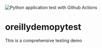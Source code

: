 ![Python application test with Github Actions](https://github.com/noahgift/oreillydemopytest/workflows/Python%20application%20test%20with%20Github%20Actions/badge.svg)

# oreillydemopytest

This is a comprehensive testing demo
